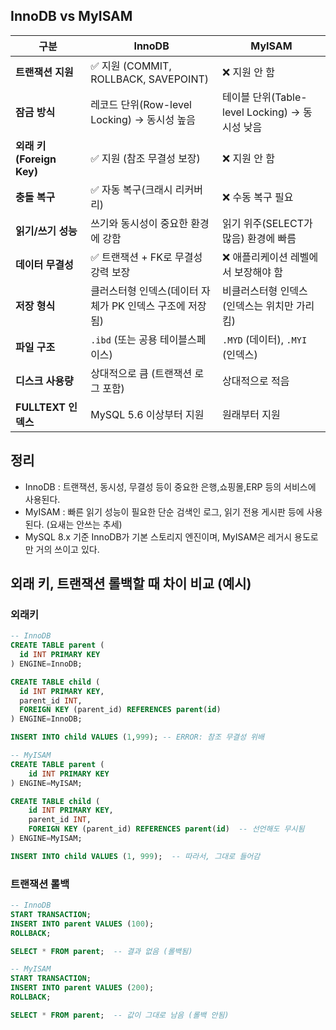 ## InnoDB vs MyISAM
| 구분                    | **InnoDB**                         | **MyISAM**                           |
| --------------------- | ---------------------------------- | ------------------------------------ |
| **트랜잭션 지원**           | ✅ 지원 (COMMIT, ROLLBACK, SAVEPOINT) | ❌ 지원 안 함                             |
| **잠금 방식**             | 레코드 단위(Row-level Locking) → 동시성 높음 | 테이블 단위(Table-level Locking) → 동시성 낮음 |
| **외래 키(Foreign Key)** | ✅ 지원 (참조 무결성 보장)                   | ❌ 지원 안 함                             |
| **충돌 복구**             | ✅ 자동 복구(크래시 리커버리)                  | ❌ 수동 복구 필요                           |
| **읽기/쓰기 성능**          | 쓰기와 동시성이 중요한 환경에 강함                | 읽기 위주(SELECT가 많음) 환경에 빠름             |
| **데이터 무결성**           | ✅ 트랜잭션 + FK로 무결성 강력 보장             | ❌ 애플리케이션 레벨에서 보장해야 함                 |
| **저장 형식**             | 클러스터형 인덱스(데이터 자체가 PK 인덱스 구조에 저장됨)  | 비클러스터형 인덱스(인덱스는 위치만 가리킴)             |
| **파일 구조**             | `.ibd` (또는 공용 테이블스페이스)             | `.MYD` (데이터), `.MYI` (인덱스)           |
| **디스크 사용량**           | 상대적으로 큼 (트랜잭션 로그 포함)               | 상대적으로 적음                             |
| **FULLTEXT 인덱스**      | MySQL 5.6 이상부터 지원                  | 원래부터 지원                              |

## 정리
- InnoDB : 트랜잭션, 동시성, 무결성 등이 중요한 은행,쇼핑몰,ERP 등의 서비스에 사용된다.
- MyISAM : 빠른 읽기 성능이 필요한 단순 검색인 로그, 읽기 전용 게시판 등에 사용된다. (요새는 안쓰는 추세)
- MySQL 8.x 기준 InnoDB가 기본 스토리지 엔진이며, MyISAM은 레거시 용도로만 거의 쓰이고 있다.

## 외래 키, 트랜잭션 롤백할 때 차이 비교 (예시)
### 외래키
```sql
-- InnoDB
CREATE TABLE parent (
  id INT PRIMARY KEY
) ENGINE=InnoDB;

CREATE TABLE child (
  id INT PRIMARY KEY,
  parent_id INT,
  FOREIGN KEY (parent_id) REFERENCES parent(id)
) ENGINE=InnoDB;

INSERT INTO child VALUES (1,999); -- ERROR: 참조 무결성 위배
```

```sql
-- MyISAM
CREATE TABLE parent (
    id INT PRIMARY KEY
) ENGINE=MyISAM;

CREATE TABLE child (
    id INT PRIMARY KEY,
    parent_id INT,
    FOREIGN KEY (parent_id) REFERENCES parent(id)  -- 선언해도 무시됨
) ENGINE=MyISAM;

INSERT INTO child VALUES (1, 999);  -- 따라서, 그대로 들어감
```

### 트랜잭션 롤백
```sql
-- InnoDB
START TRANSACTION;
INSERT INTO parent VALUES (100);
ROLLBACK;  

SELECT * FROM parent;  -- 결과 없음 (롤백됨)
```

```sql
-- MyISAM
START TRANSACTION;
INSERT INTO parent VALUES (200);
ROLLBACK;

SELECT * FROM parent;  -- 값이 그대로 남음 (롤백 안됨)
```
